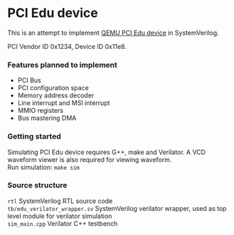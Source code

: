 # PCI Edu device

This is an attempt to implement [QEMU PCI Edu device](https://github.com/qemu/qemu/blob/master/docs/specs/edu.txt) in SystemVerilog.

PCI Vendor ID 0x1234, Device ID 0x11e8.

### Features planned to implement
* PCI Bus
* PCI configuration space
* Memory address decoder
* Line interrupt and MSI interrupt
* MMIO registers
* Bus mastering DMA

### Getting started
Simulating PCI Edu device requires G++, make and Verilator. A VCD waveform viewer is also required for viewing waveform.\
Run simulation: `make sim`

### Source structure
`rtl` SystemVerilog RTL source code\
`tb/edu_verilator_wrapper.sv` SystemVerilog verilator wrapper, used as top level module for verilator simulation\
`sim_main.cpp` Verilator C++ testbench
